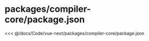 # packages/compiler-core/package.json

<<< @/docs/Code/vue-next/packages/compiler-core/package.json
